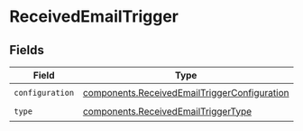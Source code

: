 # ReceivedEmailTrigger


## Fields

| Field                                                                                                    | Type                                                                                                     | Required                                                                                                 | Description                                                                                              |
| -------------------------------------------------------------------------------------------------------- | -------------------------------------------------------------------------------------------------------- | -------------------------------------------------------------------------------------------------------- | -------------------------------------------------------------------------------------------------------- |
| `configuration`                                                                                          | [components.ReceivedEmailTriggerConfiguration](../../models/shared/receivedemailtriggerconfiguration.md) | :heavy_check_mark:                                                                                       | N/A                                                                                                      |
| `type`                                                                                                   | [components.ReceivedEmailTriggerType](../../models/shared/receivedemailtriggertype.md)                   | :heavy_check_mark:                                                                                       | N/A                                                                                                      |